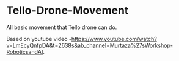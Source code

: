 # Tello-Drone-Movement
All basic movement that Tello drone can do.


Based on youtube video -https://www.youtube.com/watch?v=LmEcyQnfpDA&t=2638s&ab_channel=Murtaza%27sWorkshop-RoboticsandAI.
